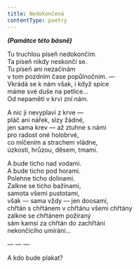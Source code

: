 ```yaml
---
title: Nedokončená
contentType: poetry
---
```


<section>

**_(Památce této básně)_**

Tu truchlou píseň nedokončím.  
Ta píseň nikdy neskončí se.  
Tu píseň ani nezačínám  
v tom pozdním čase popůlnočním. —  
Vkrádá se k nám však, i když spíce  
máme své duše na petlice…  
Od nepaměti v krvi zní nám.

A nic ji nevyplaví z krve —  
pláč ani nářek, slzy žádné,  
jen sama krev — až ztuhne s námi  
pro radost oné holobrvé,  
co mlčením a strachem vládne,  
úzkostí, hrůzou, děsem, tmami.

A bude ticho nad vodami.  
A bude ticho pod horami.  
Polehne ticho dolinami.  
Zalkne se ticho bažinami,  
samota všemi pustotami,  
však — sama vždy — jen doosamí,  
chřtán s chřtánem v chřtánu všemi chřtány  
zalkne se chřtánem požíraný  
sám kamsi za chřtán do zachřtání  
nekončícího umírání…

— — —

A kdo bude plakat?

</section>

